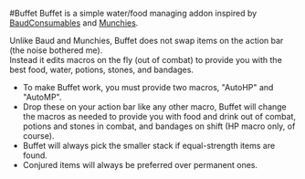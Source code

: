 #Buffet
Buffet is a simple water/food managing addon inspired by
[BaudConsumables](http://wow.curse.com/downloads/details/5827/) and
[Munchies](http://www.wowinterface.com/downloads/info8174-Munchies.html).

Unlike Baud and Munchies, Buffet does not swap items on the action bar (the
noise bothered me).  
Instead it edits macros on the fly (out of combat) to
provide you with the best food, water, potions, stones, and bandages.

- To make Buffet work, you must provide two macros, "AutoHP" and "AutoMP".  
- Drop these on your action bar like any other macro, Buffet will change the macros as
needed to provide you with food and drink out of combat, potions and stones in
combat, and bandages on shift (HP macro only, of course).  
- Buffet will always pick the smaller stack if equal-strength items are found.  
- Conjured items will always be preferred over permanent ones.

